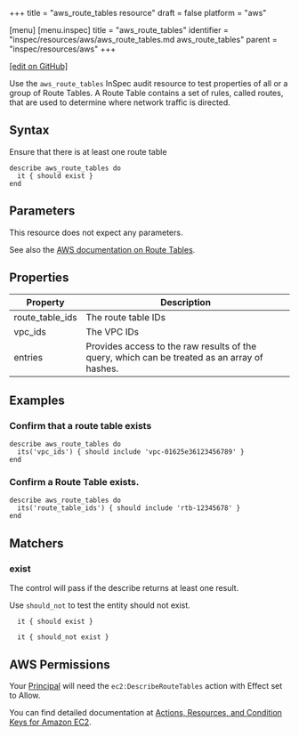 +++
title = "aws_route_tables resource"
draft = false
platform = "aws"

[menu]
  [menu.inspec]
    title = "aws_route_tables"
    identifier = "inspec/resources/aws/aws_route_tables.md aws_route_tables"
    parent = "inspec/resources/aws"
+++

[\[edit on GitHub\]](https://github.com/inspec/inspec/blob/master/www/content/inspec/resources/aws_route_tables.md)

Use the `aws_route_tables` InSpec audit resource to test properties of all or a group of Route Tables. A Route Table contains a set of rules, called routes, that are used to determine where network traffic is directed.

## Syntax

Ensure that there is at least one route table

    describe aws_route_tables do
      it { should exist }
    end

## Parameters

This resource does not expect any parameters.

See also the [AWS documentation on Route Tables](https://docs.aws.amazon.com/vpc/latest/userguide/VPC_Route_Tables.html).

## Properties

| Property        | Description                                                                                  |
| --------------- | -------------------------------------------------------------------------------------------- |
| route_table_ids | The route table IDs                                                                          |
| vpc_ids         | The VPC IDs                                                                                  |
| entries         | Provides access to the raw results of the query, which can be treated as an array of hashes. |

## Examples

### Confirm that a route table exists

    describe aws_route_tables do
      its('vpc_ids') { should include 'vpc-01625e36123456789' }
    end

### Confirm a Route Table exists.

    describe aws_route_tables do
      its('route_table_ids') { should include 'rtb-12345678' }
    end

## Matchers

### exist

The control will pass if the describe returns at least one result.

Use `should_not` to test the entity should not exist.

      it { should exist }

      it { should_not exist }

## AWS Permissions

Your [Principal](https://docs.aws.amazon.com/IAM/latest/UserGuide/intro-structure.html#intro-structure-principal) will need the `ec2:DescribeRouteTables` action with Effect set to Allow.

You can find detailed documentation at [Actions, Resources, and Condition Keys for Amazon EC2](https://docs.aws.amazon.com/IAM/latest/UserGuide/list_amazonec2.html).
